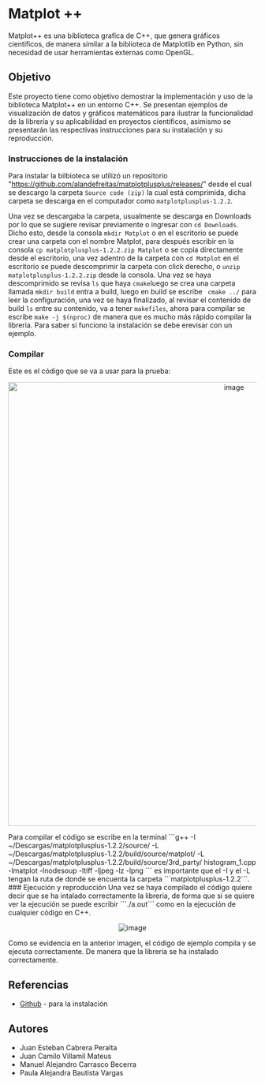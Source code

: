# Matplot ++

Matplot++ es una biblioteca grafica de C++, que genera gráficos cientificos, de manera similar a la biblioteca de Matplotlib en Python, sin necesidad de usar herramientas externas como OpenGL.
## Objetivo

Este proyecto tiene como objetivo demostrar la implementación y uso de la biblioteca Matplot++ en un entorno C++. Se presentan ejemplos de visualización de datos y gráficos matemáticos para ilustrar la funcionalidad de la librería y su aplicabilidad en proyectos científicos, asimismo se presentarán las respectivas instrucciones para su instalación y su reproducción.

### Instrucciones de la instalación

Para instalar la bilbioteca se utilizó un repositorio "https://github.com/alandefreitas/matplotplusplus/releases/" desde el cual se descargo la carpeta ```Source code (zip)``` la cual está comprimida, dicha carpeta se descarga en el computador como ```matplotplusplus-1.2.2```.

Una vez se descargaba la carpeta, usualmente se descarga en Downloads por lo que se sugiere revisar previamente o ingresar con ```cd Downloads```. Dicho esto, desde la consola ```mkdir Matplot``` o en el escritorio se puede crear una carpeta con el nombre Matplot, para después escribir en la consola ```cp matplotplusplus-1.2.2.zip Matplot``` o se copia directamente desde el escritorio, una vez adentro de la carpeta con ```cd Matplot``` en el escritorio se puede descomprimir la carpeta con click derecho, o ```unzip matplotplusplus-1.2.2.zip``` desde la consola. 
Una vez se haya descomprimido se revisa ```ls``` que haya ```cmake```luego se crea una carpeta llamada ```mkdir build``` entra a build, luego en build se escribe ``` cmake ../``` para leer la configuración, una vez se haya finalizado, al revisar el contenido de build ```ls``` entre su contenido, va a tener ```makefiles```, ahora para compilar se escribe ```make -j $(nproc)``` de manera que es mucho más rápido compilar la libreria. Para saber si funciono la instalación se debe erevisar con un ejemplo.
### Compilar
Este es el código que se va a usar para la prueba:
<p align="center">
  <img src="https://github.com/user-attachments/assets/856188ef-1194-413b-bfe4-852208974818" alt="image" width="900">
</p>
Para compilar el código se escribe en la terminal  ```g++ -I ~/Descargas/matplotplusplus-1.2.2/source/ -L ~/Descargas/matplotplusplus-1.2.2/build/source/matplot/ -L ~/Descargas/matplotplusplus-1.2.2/build/source/3rd_party/ histogram_1.cpp -lmatplot -lnodesoup -ltiff -ljpeg -lz -lpng ``` es importante que el -I y el -L tengan la ruta de donde se encuenta la carpeta ```matplotplusplus-1.2.2```.       
### Ejecución y reproducción
Una vez se haya compilado el código quiere decir que se ha intalado correctamente la libreria, de forma que si se quiere ver la ejecución se puede escribir ```./a.out``` como en la ejecución de cualquier código en C++. 
<p align="center">
  <img src="https://github.com/user-attachments/assets/bb61b48e-cc13-47fc-b7fb-83e8cc6c3c67" alt="image">
</p>

Como se evidencia en la anterior imagen, el código de ejemplo compila y se ejecuta correctamente. De manera que la libreria se ha instalado correctamente. 
## Referencias

* [Github](https://github.com/alandefreitas/matplotplusplus/releases/) - para la instalación

## Autores

* Juan Esteban Cabrera Peralta
* Juan Camilo Villamil Mateus
* Manuel Alejandro Carrasco Becerra  
* Paula Alejandra Bautista Vargas
